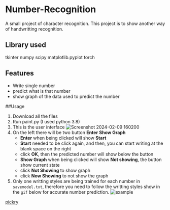 # Number-Recognition
A small project of character recognition. This project is to show another way of handwritting recognition.
## Library used 
tkinter
numpy
scipy
matplotlib.pyplot
torch
## Features
- Write single number
- predict what is that number
- show graph of the data used to predict the number


##Usage
1. Download all the files
2. Run paint.py (I used python 3.8)
3. This is the user interface
   ![Screenshot 2024-02-09 160200](https://github.com/ChaiXM/number-recognition/assets/68574901/81d2c8d7-616f-4327-920d-cb391f1339bf)
4. On the left there will be two button **Enter** **Show Graph**
   -  **Enter** when being clicked will show **Start**
     + **Start** needed to be click again, and then, you can start writing at the blank space on the right
     + click **OK**, then the predicted number will show below the button  
   -  **Show Graph** when being clicked will show **Not showing**, the button show current state
     + click **Not Showing** to show graph
     + click **Now Showing** to not show the graph
5. Only one writting styles are being trained for each number in `savemodel.txt`, therefore you need to follow the writting styles show in the `gif` below for accurate number prediction.
   ![example](https://github.com/ChaiXM/number-recognition/assets/68574901/462e19f2-a34a-4e45-900e-809cc6ed4278)




[pickry](https://github.com/pickry/Tkinter/blob/main/paint.py)


